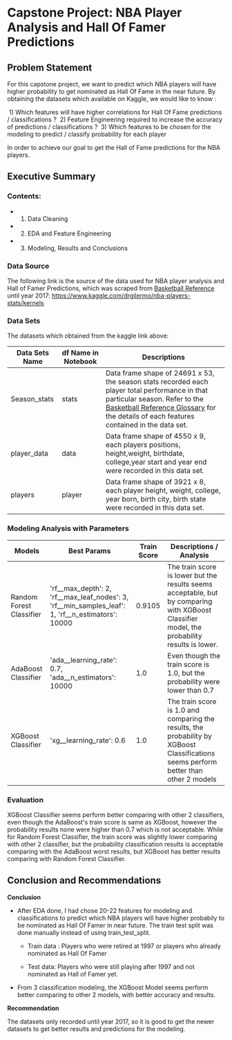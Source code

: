 # Capstone Project: NBA Player Analysis and Hall Of Famer Predictions

## Problem Statement

For this capstone project, we want to predict which NBA players will have higher probability to get nominated as Hall Of Fame in the near future. By obtaining the datasets which available on Kaggle, we would like to know :

​	1) Which features will have higher correlations for Hall Of Fame predictions / classifications ?
​	2) Feature Engineering required to increase the accuracy of predictions / classifications ?
​	3) Which features to be chosen for the modeling to predict / classify probability for each player

In order to achieve our goal to get the Hall of Fame predictions for the NBA players.

## Executive Summary

### Contents:
- 1. Data Cleaning
- 2. EDA and Feature Engineering
- 3. Modeling, Results and Conclusions

### Data Source

The following link is the source of the data used for NBA player analysis and Hall of Famer Predictions, which was scraped from [Basketball Reference](https://www.basketball-reference.com) until year 2017:
https://www.kaggle.com/drgilermo/nba-players-stats/kernels



### Data Sets

The datasets which obtained from the kaggle link above:

| Data Sets Name | df Name in Notebook | Descriptions                                                 |
| -------------- | ------------------- | ------------------------------------------------------------ |
| Season_stats   | stats               | Data frame shape of 24691 x 53, the season stats recorded each player total performance in that particular season. Refer to the [Basketball Reference Glossary](https://www.basketball-reference.com/about/glossary.html) for the details of each features contained in the data set. |
| player_data    | data                | Data frame shape of 4550 x 9, each players positions, height,weight, birthdate, college,year start and year end were recorded in this data set. |
| players        | player              | Data frame shape of 3921 x 8, each player height, weight, college, year born, birth city, birth state were recorded in this data set. |



### Modeling Analysis with Parameters 

| Models                   | Best Params                                                  | Train Score | Descriptions / Analysis                                      |
| ------------------------ | ------------------------------------------------------------ | ----------- | ------------------------------------------------------------ |
| Random Forest Classifier | 'rf__max_depth': 2, 'rf__max_leaf_nodes': 3, 'rf__min_samples_leaf': 1, 'rf__n_estimators': 10000 | 0.9105      | The train score is lower but the results seems acceptable, but by comparing with XGBoost Classifier model, the probability results is lower. |
| AdaBoost Classifier      | 'ada__learning_rate': 0.7, 'ada__n_estimators': 10000        | 1.0         | Even though the train score is 1.0, but the probability were lower than 0.7 |
| XGBoost Classifier       | 'xg__learning_rate': 0.6                                     | 1.0         | The train score is 1.0 and comparing the results, the probability by XGBoost Classifications seems perform better than other 2 models |



### Evaluation

XGBoost Classifier seems perform better comparing with other 2 classifiers, even though the AdaBoost's train score is same as XGBoost, however the probability results none were higher than 0.7 which is not acceptable. While for Random Forest Classifier, the train score was slightly lower comparing with other 2 classifier, but the probability classification results is acceptable comparing with the AdaBoost worst results, but XGBoost has better results comparing with Random Forest Classifier.

## Conclusion and Recommendations

**Conclusion**

- After EDA done, I had chose 20-22 features for modeling and classifications to predict which NBA players will have higher probabily to be nominated as Hall Of Famer in near future. The train test split was done manually instead of using train_test_split.
  
    - Train data : Players who were retired at 1997 or players who already nominated as Hall Of Famer
    
    - Test data: Players who were still playing after 1997 and not nominated as Hall of Famer yet.
    
- From 3 classification modeling, the XGBoost Model seems perform better comparing to other 2 models, with better accuracy and results.



**Recommendation**

The datasets only recorded until year 2017, so it is good to get the newer datasets to get better results and predictions for the modeling.

